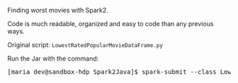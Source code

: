 Finding worst movies with Spark2.

Code is much readable, organized and easy to code than any previous ways.

Original script: `LowestRatedPopularMovieDataFrame.py`

Run the Jar with the command:
<pre>[maria_dev@sandbox-hdp Spark2Java]$ spark-submit --class LowestRatedMovieSpark2 /home/maria_dev/Spark2Java/Spark2Java.jar > Spark2Java.out 2>&1</pre>